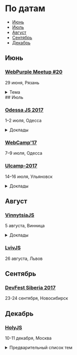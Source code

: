 # По датам

- [Июнь](#Июнь)
- [Июль](#Июль)
- [Август](#Август)
- [Сентябрь](#Сентябрь)
- [Декабрь](#Декабрь)

## Июнь

### [WebPurple Meetup #20](https://webpurple.timepad.ru/event/510796/)

29 июня, Рязань

<details>
  <summary>Тема</summary>
Руслан Абрамов расскажет об основных концепциях функционального программирования, о том, как они могут быть применены к языку Javascript. 

</details>
<!-- 
 -->
## Июль

### [Odessa JS 2017](http://odessajs.org/)

1–2 июля, Одесса

<details>
  <summary>Доклады</summary>

  - «Функциональная садо-мазо разработка на TypeScript и F# с примесью Elm», Андрей Чебукин 
  - «Offline first made right with Reflex», Denis Yaremov 
  - «Easy ways to speed up your web app», Артем Денисов 
  - «I didn’t know the browser could do that!», Sam Bellen
  - «Real world WebAssembly», Sergey Rubanov 
  - «JS static typing. What and why», Helen Zhukova 
  - «Magic of Vue.js», Andrew Borisenko 
  - «Unleashing the power of GraphQL and React», Gerard Sans
  - «Service-oriented GraphQL», Nick Raienko 
  - «Дарт...жив?», Евгений Гусев 
  - «V8 + libuv = Node.js. Under the hood», Yurii Shevtsov 
  - «DDD во фронтенде. WAT? WTF? YAGNI!», Alex Migutsky 
  - «More Than Music: Tiny Computers, JavaScript and MIDI», George Mandis  
  - «Best practices of Node.js in production», Nikita Galkin 
  - «Пишу на колбеках, а что... (Асинхронное программирование)», Timur Shemsedinov 
  - «The rise of javascript robotics», Markus Leutwyler
  - «Machine Learning and AI - зачем оно мне джаваскриптеру?», Philip Shurpik 
  - «Practical difficulties and approaches to its solution in node.js development (not final)», Vitaliy Lebedev 
  - «High-performance IPC and RPC for microservices and apps», Alexey Orlenko 
  - «Облако в штанах», Yuriy Dadichin 
  - «Angular Universal», Artem Paliy 
  - «Лайфхаки для фронтендера», Alexey Zolotykh 
  - «Angular 4 Animate: завтрашние UI технологии», Anton Vidinev 
  - «KonamiJS: a 10 year old Open Source project», George Mandis
  - «Subject: Oh my Node или что нужно знать о безопасности в NodeJS», Roman Sachenko 
  - «Progressive Web Apps или как сделать веб-приложение ближе к нативному», Timofey Lavrenyuk 
  - «Groupware System for fun and profit», Maksym Klymyshyn 
  - «Angular Testing Recipes (v4+)», Gerard Sans
  - «Enhancing durability of ReactJS applications with Elm components», Vyacheslav Voronchuk 
  - «Remote Developer Crash Start», Alex Rozumii 
  - «Как правильно думать», Oleksiy Pletnov 
  - «Neural networks in js», Vsevolod Rodionov 
  - «Reactive State Management», Gregory Shehet 
  - «JSPM way of doing ES6 development», Sergey Seletskyy
  - «Changing live audio with the web-audio-api», Sam Bellen  
  - «Cross-shell prompts in JavaScript», Denys Dovhan 
  - «Component Driven Development», Nikolay Kozhukharenko 
  - «Use cases of Node.js Streams», Andrii Shumada 
  - «RxJS - think reactevly», Aleksandr Gribanov 
  - «Эволюция архитектуры ИС», Timur Shemsedinov 
  - «Modern approach to localization in javascript with the good old gettext and c-3po», Alexander Mostovenko 
  - «Trojan War: Sinon», Oleksandra Kalinina 

</details>

### [WebCamp'17](http://webcamp.in.ua)

7–9 июля, Одесса

### [Ulcamp-2017](https://2017.ulcamp.ru/)

14–16 июля, Ульяновск

<details>
  <summary>Доклады</summary>

  - «Личная эффективность: исповедь человека, который ничего не успевает», Алексей Бородкин (Notamedia)
  - «Что программисту нужно знать про дизайн», Алексей Бородкин (Notamedia)
  - «Влияние IT на тракерские пути: сказки о том, как один стартап baas использовал, табличку users в трех базах хранил и на лиспе писал», Андрей Неверов (Trucker Path)
  - «Личная и корпоративная информационная безопасность — как не остаться в дураках», Самат Галимов (Meduza)
  - «Пуши, а особенно веб-пуши — портал в ад», Самат Галимов (Meduza)
  
</details>

<!-- 
 -->
## Август

### [VinnytsiaJS](http://vinnytsiajs.org/)

5 августа, Винница

<details>
  <summary>Доклады</summary>

  - «Accelerated Mobile Pages: Making the Web Fast and Compelling», Denis Vlassenko
  - «Custom CLI tools in the project. Flexibility and comfort for every day tasks automatisation. Command line tools in NodeJS: How to create, where to use, how to adopt for the project. General overview, tools, common tasks etc.», Denis Kuzin
  - «React Next - Fiber and Some other neat things», Yevhen Shemet
  - «Implementing UI testing using screenshots in CI process», Sergey Puzankov
  - «Multipackages applications: what? why? when?», Andrey Kucherenko
  - «PWA - native apps power in web», Borys Mohyla
  
</details>

### [LvivJS](http://www.lvivjs.org.ua/)

26 августа, Львов

## Сентябрь

### [DevFest Siberia 2017](http://it-events.com/events/9055)

23-24 сентября, Новосибирск

<!-- 
 -->
## Декабрь

### [HolyJS](https://holyjs-moscow.ru/)

10-11 декабря, Москва

<details>
  <summary>Предварительный список тем</summary>
  
  - Архитектура современных JS-приложений
  - Node.js: best practices, performance, memory management
  - JS и спецификация ECMAScript
  - Практика применения ES6 и ES7
  - Оптимизация JS-приложений
  - Функциональное программирование на JS
  - Kлиент-серверная синхронизация
  - Тестирование приложений
  - Работа с графикой (WebGL, D3.js и т.п.)
  - Web API (Bluetooth, Network API, IndexedDB, Web Notifications и т.п.)
  - WebAssembly
  - JS engines
  - JS на устройствах
  - Progressive Web Apps
  - Desktop apps (Electron и т.п.)
  - Babel
  - Web developer workflow

</details>
